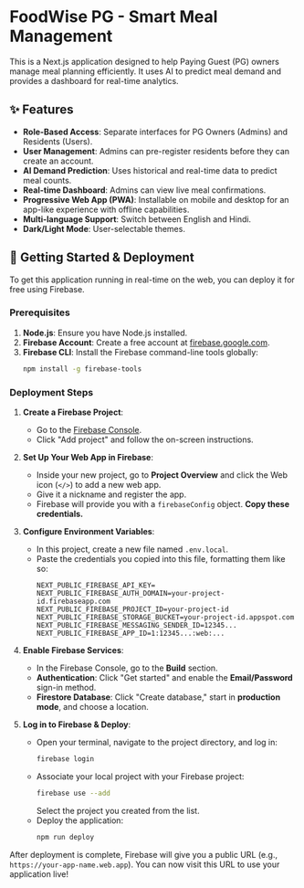 # FoodWise PG - Smart Meal Management

This is a Next.js application designed to help Paying Guest (PG) owners manage meal planning efficiently. It uses AI to predict meal demand and provides a dashboard for real-time analytics.

## ✨ Features

- **Role-Based Access**: Separate interfaces for PG Owners (Admins) and Residents (Users).
- **User Management**: Admins can pre-register residents before they can create an account.
- **AI Demand Prediction**: Uses historical and real-time data to predict meal counts.
- **Real-time Dashboard**: Admins can view live meal confirmations.
- **Progressive Web App (PWA)**: Installable on mobile and desktop for an app-like experience with offline capabilities.
- **Multi-language Support**: Switch between English and Hindi.
- **Dark/Light Mode**: User-selectable themes.

## 🚀 Getting Started & Deployment

To get this application running in real-time on the web, you can deploy it for free using Firebase.

### Prerequisites

1.  **Node.js**: Ensure you have Node.js installed.
2.  **Firebase Account**: Create a free account at [firebase.google.com](https://firebase.google.com/).
3.  **Firebase CLI**: Install the Firebase command-line tools globally:
    ```bash
    npm install -g firebase-tools
    ```

### Deployment Steps

1.  **Create a Firebase Project**:
    - Go to the [Firebase Console](https://console.firebase.google.com/).
    - Click "Add project" and follow the on-screen instructions.

2.  **Set Up Your Web App in Firebase**:
    - Inside your new project, go to **Project Overview** and click the Web icon (`</>`) to add a new web app.
    - Give it a nickname and register the app.
    - Firebase will provide you with a `firebaseConfig` object. **Copy these credentials.**

3.  **Configure Environment Variables**:
    - In this project, create a new file named `.env.local`.
    - Paste the credentials you copied into this file, formatting them like so:
      ```
      NEXT_PUBLIC_FIREBASE_API_KEY=
      NEXT_PUBLIC_FIREBASE_AUTH_DOMAIN=your-project-id.firebaseapp.com
      NEXT_PUBLIC_FIREBASE_PROJECT_ID=your-project-id
      NEXT_PUBLIC_FIREBASE_STORAGE_BUCKET=your-project-id.appspot.com
      NEXT_PUBLIC_FIREBASE_MESSAGING_SENDER_ID=12345...
      NEXT_PUBLIC_FIREBASE_APP_ID=1:12345...:web:...
      ```

4.  **Enable Firebase Services**:
    - In the Firebase Console, go to the **Build** section.
    - **Authentication**: Click "Get started" and enable the **Email/Password** sign-in method.
    - **Firestore Database**: Click "Create database," start in **production mode**, and choose a location.

5.  **Log in to Firebase & Deploy**:
    - Open your terminal, navigate to the project directory, and log in:
      ```bash
      firebase login
      ```
    - Associate your local project with your Firebase project:
      ```bash
      firebase use --add
      ```
      Select the project you created from the list.
    - Deploy the application:
      ```bash
      npm run deploy
      ```

After deployment is complete, Firebase will give you a public URL (e.g., `https://your-app-name.web.app`). You can now visit this URL to use your application live!
